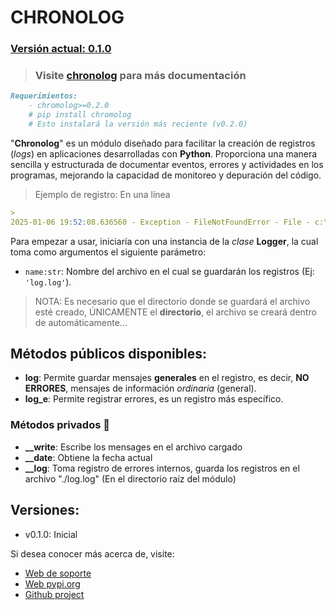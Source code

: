 # CHRONOLOG 
### [Versión actual: 0.1.0](#versiones)

> ### Visite [chronolog](https://tutosrivegamerlq.github.io/chronolog/) para más documentación

```md
Requerimientos:
    - chromolog>=0.2.0
    # pip install chromolog
    # Esto instalará la versión más reciente (v0.2.0)
```

"**Chronolog**" es un módulo diseñado para facilitar la creación de registros (_logs_) en aplicaciones desarrolladas con **Python**. Proporciona una manera sencilla y estructurada de documentar eventos, errores y actividades en los programas, mejorando la capacidad de monitoreo y depuración del código.

> Ejemplo de registro: En una línea
```md
>  
2025-01-06 19:52:08.636560 - Exception - FileNotFoundError - File - c:\Users\srm\Desktop\msqlite\msqlite\__logger.py - ErrorLine: 35 - Messsage: [Errno 2] - No such file or directory: './data/log'
```

Para empezar a usar, iniciaría con una instancia de la _clase_ **Logger**, la cual toma como argumentos el siguiente parámetro:

- `name:str`: Nombre del archivo en el cual se guardarán los registros (Ej: `'log.log'`).
> NOTA: Es necesario que el directorio donde se guardará el archivo esté creado, ÚNICAMENTE el **directorio**, el archivo se creará dentro de automáticamente...

## Métodos públicos disponibles:

- **log**: Permite guardar mensajes **generales** en el registro, es decir, **NO ERRORES**, mensajes de información _ordinaria_ (general).
- **log_e**: Permite registrar errores, es un registro más específico.

### Métodos privados 🔏

- **__write**: Escribe los mensages en el archivo cargado
- **__date**: Obtiene la fecha actual
- **__log**: Toma registro de errores internos, guarda los registros en el archivo "./log.log" (En el directorio raíz del módulo)

## Versiones:
 - v0.1.0: Inicial

Si desea conocer más acerca de, visite:
- [Web de soporte](https://tutosrivegamerlq.github.io/chronolog/)
- [Web pypi.org](https://pypi.org/project/chronolog/)
- [Github project](https://github.com/tutosrivegamerLQ/chronolog/)